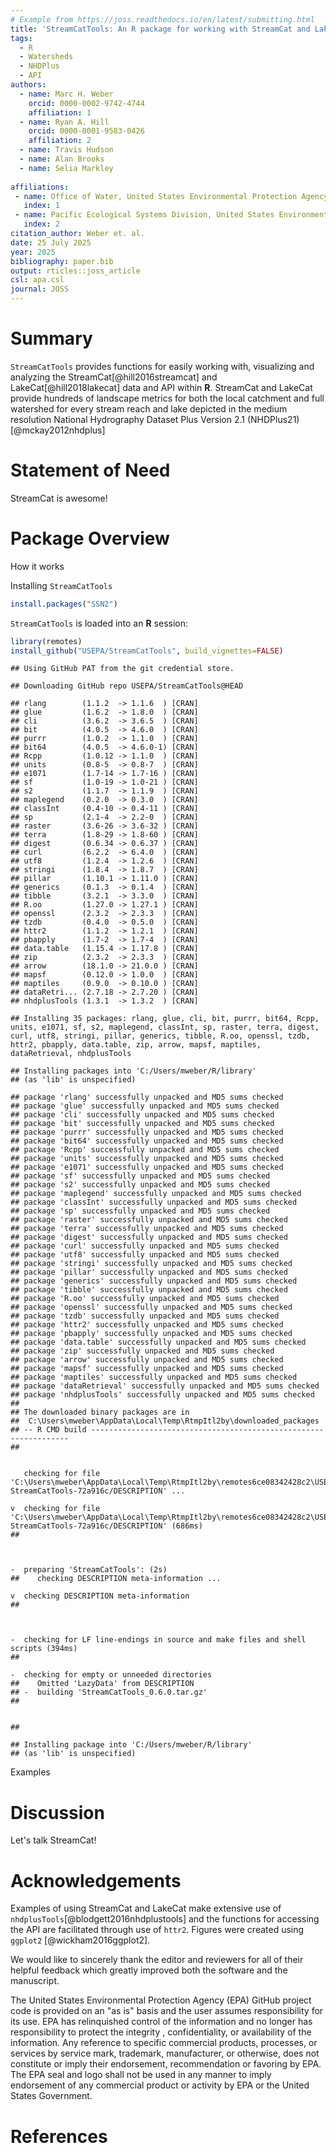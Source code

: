```yaml
---
# Example from https://joss.readthedocs.io/en/latest/submitting.html
title: 'StreamCatTools: An R package for working with StreamCat and LakeCat watershed data in R'
tags:
  - R
  - Watersheds
  - NHDPlus
  - API
authors:
  - name: Marc H. Weber
    orcid: 0000-0002-9742-4744
    affiliation: 1
  - name: Ryan A. Hill
    orcid: 0000-0001-9583-0426
    affiliation: 2
  - name: Travis Hudson
  - name: Alan Brooks
  - name: Selia Markley
  
affiliations:
 - name: Office of Water, United States Environmental Protection Agency
   index: 1
 - name: Pacific Ecological Systems Division, United States Environmental Protection Agency
   index: 2
citation_author: Weber et. al.
date: 25 July 2025
year: 2025
bibliography: paper.bib
output: rticles::joss_article
csl: apa.csl
journal: JOSS
---
```


# Summary

`StreamCatTools` provides functions for easily working with, visualizing and analyzing the StreamCat[@hill2016streamcat] and LakeCat[@hill2018lakecat] data and API within **R**. StreamCat and LakeCat provide hundreds of landscape metrics for both the local catchment and full watershed for every stream reach and lake depicted in the medium resolution National Hydrography Dataset Plus Version 2.1 (NHDPlus21)[@mckay2012nhdplus]

# Statement of Need

StreamCat is awesome! 

# Package Overview

How it works

Installing `StreamCatTools` 

``` r
install.packages("SSN2")
```

`StreamCatTools` is loaded into an **R** session:

``` r
library(remotes)
install_github("USEPA/StreamCatTools", build_vignettes=FALSE)
```

```
## Using GitHub PAT from the git credential store.
```

```
## Downloading GitHub repo USEPA/StreamCatTools@HEAD
```

```
## rlang        (1.1.2  -> 1.1.6  ) [CRAN]
## glue         (1.6.2  -> 1.8.0  ) [CRAN]
## cli          (3.6.2  -> 3.6.5  ) [CRAN]
## bit          (4.0.5  -> 4.6.0  ) [CRAN]
## purrr        (1.0.2  -> 1.1.0  ) [CRAN]
## bit64        (4.0.5  -> 4.6.0-1) [CRAN]
## Rcpp         (1.0.12 -> 1.1.0  ) [CRAN]
## units        (0.8-5  -> 0.8-7  ) [CRAN]
## e1071        (1.7-14 -> 1.7-16 ) [CRAN]
## sf           (1.0-19 -> 1.0-21 ) [CRAN]
## s2           (1.1.7  -> 1.1.9  ) [CRAN]
## maplegend    (0.2.0  -> 0.3.0  ) [CRAN]
## classInt     (0.4-10 -> 0.4-11 ) [CRAN]
## sp           (2.1-4  -> 2.2-0  ) [CRAN]
## raster       (3.6-26 -> 3.6-32 ) [CRAN]
## terra        (1.8-29 -> 1.8-60 ) [CRAN]
## digest       (0.6.34 -> 0.6.37 ) [CRAN]
## curl         (6.2.2  -> 6.4.0  ) [CRAN]
## utf8         (1.2.4  -> 1.2.6  ) [CRAN]
## stringi      (1.8.4  -> 1.8.7  ) [CRAN]
## pillar       (1.10.1 -> 1.11.0 ) [CRAN]
## generics     (0.1.3  -> 0.1.4  ) [CRAN]
## tibble       (3.2.1  -> 3.3.0  ) [CRAN]
## R.oo         (1.27.0 -> 1.27.1 ) [CRAN]
## openssl      (2.3.2  -> 2.3.3  ) [CRAN]
## tzdb         (0.4.0  -> 0.5.0  ) [CRAN]
## httr2        (1.1.2  -> 1.2.1  ) [CRAN]
## pbapply      (1.7-2  -> 1.7-4  ) [CRAN]
## data.table   (1.15.4 -> 1.17.8 ) [CRAN]
## zip          (2.3.2  -> 2.3.3  ) [CRAN]
## arrow        (18.1.0 -> 21.0.0 ) [CRAN]
## mapsf        (0.12.0 -> 1.0.0  ) [CRAN]
## maptiles     (0.9.0  -> 0.10.0 ) [CRAN]
## dataRetri... (2.7.18 -> 2.7.20 ) [CRAN]
## nhdplusTools (1.3.1  -> 1.3.2  ) [CRAN]
```

```
## Installing 35 packages: rlang, glue, cli, bit, purrr, bit64, Rcpp, units, e1071, sf, s2, maplegend, classInt, sp, raster, terra, digest, curl, utf8, stringi, pillar, generics, tibble, R.oo, openssl, tzdb, httr2, pbapply, data.table, zip, arrow, mapsf, maptiles, dataRetrieval, nhdplusTools
```

```
## Installing packages into 'C:/Users/mweber/R/library'
## (as 'lib' is unspecified)
```

```
## package 'rlang' successfully unpacked and MD5 sums checked
## package 'glue' successfully unpacked and MD5 sums checked
## package 'cli' successfully unpacked and MD5 sums checked
## package 'bit' successfully unpacked and MD5 sums checked
## package 'purrr' successfully unpacked and MD5 sums checked
## package 'bit64' successfully unpacked and MD5 sums checked
## package 'Rcpp' successfully unpacked and MD5 sums checked
## package 'units' successfully unpacked and MD5 sums checked
## package 'e1071' successfully unpacked and MD5 sums checked
## package 'sf' successfully unpacked and MD5 sums checked
## package 's2' successfully unpacked and MD5 sums checked
## package 'maplegend' successfully unpacked and MD5 sums checked
## package 'classInt' successfully unpacked and MD5 sums checked
## package 'sp' successfully unpacked and MD5 sums checked
## package 'raster' successfully unpacked and MD5 sums checked
## package 'terra' successfully unpacked and MD5 sums checked
## package 'digest' successfully unpacked and MD5 sums checked
## package 'curl' successfully unpacked and MD5 sums checked
## package 'utf8' successfully unpacked and MD5 sums checked
## package 'stringi' successfully unpacked and MD5 sums checked
## package 'pillar' successfully unpacked and MD5 sums checked
## package 'generics' successfully unpacked and MD5 sums checked
## package 'tibble' successfully unpacked and MD5 sums checked
## package 'R.oo' successfully unpacked and MD5 sums checked
## package 'openssl' successfully unpacked and MD5 sums checked
## package 'tzdb' successfully unpacked and MD5 sums checked
## package 'httr2' successfully unpacked and MD5 sums checked
## package 'pbapply' successfully unpacked and MD5 sums checked
## package 'data.table' successfully unpacked and MD5 sums checked
## package 'zip' successfully unpacked and MD5 sums checked
## package 'arrow' successfully unpacked and MD5 sums checked
## package 'mapsf' successfully unpacked and MD5 sums checked
## package 'maptiles' successfully unpacked and MD5 sums checked
## package 'dataRetrieval' successfully unpacked and MD5 sums checked
## package 'nhdplusTools' successfully unpacked and MD5 sums checked
## 
## The downloaded binary packages are in
## 	C:\Users\mweber\AppData\Local\Temp\RtmpItl2by\downloaded_packages
## -- R CMD build -----------------------------------------------------------------
##          checking for file 'C:\Users\mweber\AppData\Local\Temp\RtmpItl2by\remotes6ce08342428c2\USEPA-StreamCatTools-72a916c/DESCRIPTION' ...  v  checking for file 'C:\Users\mweber\AppData\Local\Temp\RtmpItl2by\remotes6ce08342428c2\USEPA-StreamCatTools-72a916c/DESCRIPTION' (686ms)
##       -  preparing 'StreamCatTools': (2s)
##    checking DESCRIPTION meta-information ...  v  checking DESCRIPTION meta-information
##       -  checking for LF line-endings in source and make files and shell scripts (394ms)
##   -  checking for empty or unneeded directories
##    Omitted 'LazyData' from DESCRIPTION
## -  building 'StreamCatTools_0.6.0.tar.gz'
##      
## 
```

```
## Installing package into 'C:/Users/mweber/R/library'
## (as 'lib' is unspecified)
```

Examples


# Discussion

Let's talk StreamCat!

# Acknowledgements

Examples of using StreamCat and LakeCat make extensive use of `nhdplusTools`[@blodgett2016nhdplustools] and the functions for accessing the API are facilitated through use of `httr2`. Figures were created using `ggplot2` [@wickham2016ggplot2]. 

We would like to sincerely thank the editor and reviewers for all of their helpful feedback which greatly improved both the software and the manuscript.

The United States Environmental Protection Agency (EPA) GitHub project code is provided on an "as is" basis and the user assumes responsibility for its use. EPA has relinquished control of the information and no longer has responsibility to protect the integrity , confidentiality, or availability of the information. Any reference to specific commercial products, processes, or services by service mark, trademark, manufacturer, or otherwise, does not constitute or imply their endorsement, recommendation or favoring by EPA. The EPA seal and logo shall not be used in any manner to imply endorsement of any commercial product or activity by EPA or the United States Government.

# References
